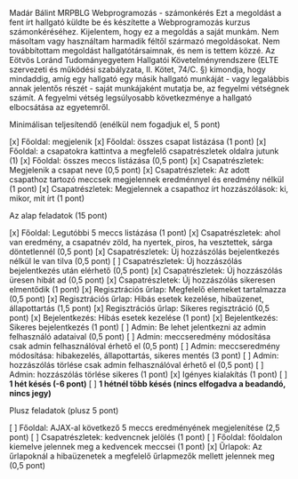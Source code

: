 Madár Bálint
MRPBLG
Webprogramozás - számonkérés
Ezt a megoldást a fent írt hallgató küldte be és készítette a Webprogramozás kurzus számonkéréséhez.
Kijelentem, hogy ez a megoldás a saját munkám. Nem másoltam vagy használtam harmadik féltől
származó megoldásokat. Nem továbbítottam megoldást hallgatótársaimnak, és nem is tettem közzé.
Az Eötvös Loránd Tudományegyetem Hallgatói Követelményrendszere
(ELTE szervezeti és működési szabályzata, II. Kötet, 74/C. §) kimondja, hogy mindaddig,
amíg egy hallgató egy másik hallgató munkáját - vagy legalábbis annak jelentős részét -
saját munkájaként mutatja be, az fegyelmi vétségnek számít.
A fegyelmi vétség legsúlyosabb következménye a hallgató elbocsátása az egyetemről.


Minimálisan teljesítendő (enélkül nem fogadjuk el, 5 pont)

[x] Főoldal: megjelenik
[x] Főoldal: összes csapat listázása (1 pont)
[x] Főoldal: a csapatokra kattintva a megfelelő csapatrészletek oldalra jutunk (1)
[x] Főoldal: összes meccs listázása (0,5 pont)
[x] Csapatrészletek: Megjelenik a csapat neve (0,5 pont)
[x] Csapatrészletek: Az adott csapathoz tartozó meccsek megjelennek eredménnyel és eredmény nélkül (1 pont)
[x] Csapatrészletek: Megjelennek a csapathoz írt hozzászólások: ki, mikor, mit írt (1 pont)

Az alap feladatok (15 pont)

[x] Főoldal: Legutóbbi 5 meccs listázása (1 pont)
[x] Csapatrészletek: ahol van eredmény, a csapatnév zöld, ha nyertek, piros, ha vesztettek, sárga döntetlennél (0,5 pont)
[x] Csapatrészletek: Új hozzászólás bejelentkezés nélkül le van tilva (0,5 pont)
[ ] Csapatrészletek: Új hozzászólás bejelentkezés után elérhető (0,5 pont)
[x] Csapatrészletek: Új hozzászólás üresen hibát ad (0,5 pont)
[x] Csapatrészletek: Új hozzászólás sikeresen elmentődik (1 pont)
[x] Regisztrációs űrlap: Megfelelő elemeket tartalmazza (0,5 pont)
[x] Regisztrációs űrlap: Hibás esetek kezelése, hibaüzenet, állapottartás (1,5 pont)
[x] Regisztrációs űrlap: Sikeres regisztráció (0,5 pont)
[x] Bejelentkezés: Hibás esetek kezelése (1 pont)
[x] Bejelentkezés: Sikeres bejelentkezés (1 pont)
[ ] Admin: Be lehet jelentkezni az admin felhasználó adataival (0,5 pont)
[ ] Admin: meccseredmény módosítása csak admin felhasználóval érhető el (0,5 pont)
[ ] Admin: meccseredmény módosítása: hibakezelés, állapottartás, sikeres mentés (3 pont)
[ ] Admin: hozzászólás törlése csak admin felhasználóval érhető el (0,5 pont)
[ ] Admin: hozzászólás törlése sikeres (1 pont)
[x] Igényes kialakítás (1 pont)
[ ] **1 hét késés (-6 pont)**
[ ] **1 hétnél több késés (nincs elfogadva a beadandó, nincs jegy)**

Plusz feladatok (plusz 5 pont)

[ ] Főoldal: AJAX-al következő 5 meccs eredményének megjelenítése (2,5 pont)
[ ] Csapatrészletek: kedvencnek jelölés (1 pont)
[ ] Főoldal: főoldalon kiemelve jelennek meg a kedvencek meccsei (1 pont)
[x] Űrlapok: Az űrlapoknál a hibaüzenetek a megfelelő űrlapmezők mellett jelennek meg (0,5 pont)
